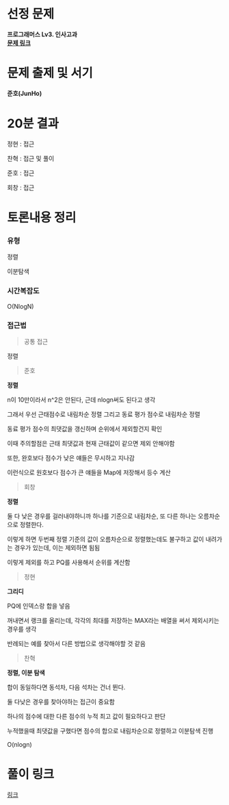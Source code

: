 # 선정 문제
<b> 프로그래머스 Lv3. 인사고과 </b>
<br>
<b> [문제 링크](https://school.programmers.co.kr/learn/courses/30/lessons/152995) </b>

# 문제 출제 및 서기
<b> 준호(JunHo) </b>

# 20분 결과
<p> 정현 : 접근 </p>
<p> 찬혁 : 접근 및 풀이</p>
<p> 준호 : 접근 </p>
<p> 회창 : 접근 </p>

# 토론내용 정리
### 유형
<P> 정렬 </P>
<P> 이분탐색 </P>

### 시간복잡도
<p> O(NlogN) </p>

### 접근법

> 공통 접근
<p> 정렬 </p>



> 준호

<b> 정렬 </b>

<p> n이 10만이라서 n^2은 안된다, 근데 nlogn써도 된다고 생각 </p>
<p> 그래서 우선 근태점수로 내림차순 정렬 그리고 동료 평가 점수로 내림차순 정렬</p>
<p> 동료 평가 점수의 최댓값을 갱신하며 순위에서 제외할건지 확인 </p>
<p> 이때 주의할점은 근태 최댓값과 현재 근태값이 같으면 제외 안해야함 </p>
<p> 또한, 완호보다 점수가 낮은 얘들은 무시하고 지나감 </p>
<p> 이런식으로 원호보다 점수가 큰 얘들을 Map에 저장해서 등수 계산 </p>

> 회창

<b> 정렬 </b>

<p> 둘 다 낮은 경우를 걸러내야하니까 하나를 기준으로 내림차순, 또 다른 하나는 오름차순으로 정렬한다.</p>
<p> 이렇게 하면 두번째 정렬 기준의 값이 오름차순으로 정렬했는데도 불구하고 값이 내려가는 경우가 있는데, 이는 제외하면 됨됨</p>
<p> 이렇게 제외를 하고 PQ를 사용해서 순위를 계산함 </p>

> 정현

<b> 그리디 </b>

<p> PQ에 인덱스랑 합을 넣음 </p>
<p> 꺼내면서 랭크를 올리는데, 각각의 최대를 저장하는 MAX라는 배열을 써서 제외시키는 경우를 생각</p>
<p> 반례되는 예를 찾아서 다른 방법으로 생각해야할 것 같음 </p>

> 찬혁

<b> 정렬, 이분 탐색 </b>

<p> 합이 동일하다면 동석차, 다음 석차는 건너 뛴다. </p>
<p> 둘 다낮은 경우를 찾아야하는 접근이 중요함</p>
<p> 하나의 점수에 대한 다른 점수의 누적 최고 값이 필요하다고 판단 </p>
<p> 누적했을때 최댓값을 구했다면 점수의 합으로 내림차순으로 정렬하고 이분탐색 진행 </p>
<p> O(nlogn) </p>




# 풀이 링크

<a href="https://github.com/The-Four-Error-Pickers/Algorithm-Study/tree/main/Private%20Solve/프로그래머스/152995.%20%EC%9D%B8%EC%82%AC%EA%B3%A0%EA%B3%BC">링크</a>
